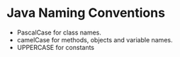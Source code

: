 # Java Naming Conventions

- PascalCase for class names.
- camelCase for methods, objects and variable names.
- UPPERCASE for constants
